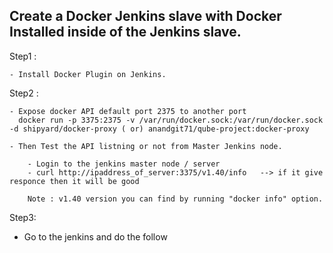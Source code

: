

## Create a Docker Jenkins slave with Docker Installed inside of the Jenkins slave.

Step1  : 

    - Install Docker Plugin on Jenkins.

Step2 : 
  
    - Expose docker API default port 2375 to another port
      docker run -p 3375:2375 -v /var/run/docker.sock:/var/run/docker.sock -d shipyard/docker-proxy ( or) anandgit71/qube-project:docker-proxy
      
    - Then Test the API listning or not from Master Jenkins node.
      
        - Login to the jenkins master node / server
        - curl http://ipaddress_of_server:3375/v1.40/info   --> if it give responce then it will be good

        Note : v1.40 version you can find by running "docker info" option.
        
Step3: 

  - Go to the jenkins and do the follow
